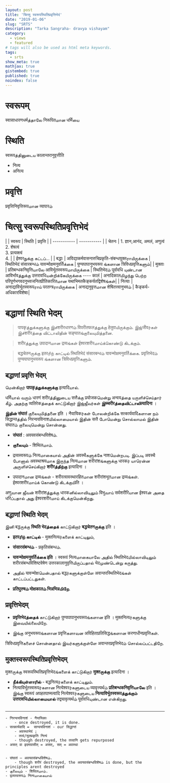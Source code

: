 ```yaml
---
layout: post
title: 'चित्सु स्वरूपस्थितिप्रवृत्तिभेदं'
date: "2019-01-06"
slug: "SRTS"
description: "Tarka Sangraha- dravya vishayam"
category: 
  - views
  - featured
# tags will also be used as html meta keywords.
tags:
  - srts
show_meta: true
mathjax: true
gistembed: true
published: true
noindex: false
---
```



# स्वरूपम् 
स्वासाधारणधर्मத்தாலே निरूपितமான धर्मिயை

# स्थिति 
स्वरूपத்தினுடைய कालान्तरानुवृत्तीति
- नित्य
- अनित्य

# प्रवृत्ति
प्रवृत्तिनिवृत्तिरूपமான व्यापारம்





# चित्सु स्वरूपस्थितिप्रवृत्तिभेदं


|       | स्वरूप | स्थिति | प्रवृत्ति |
| ----------- | ----------- |
| चेतनः      | 1. ज्ञान,आनंद, अमलं, अणुत्वं <br> 2. शेषत्वं <br>  3. प्रत्यक्त्वं <br> 4.     | | ईश्वरநுக்கு கட்டப்... |
| बद्धाः   | अविद्याकर्मवासनारुचिप्रकृति-संबन्धयुक्तராயிருக்கை | स्थितिभेदं संसारबन्धம் यावन्मोक्षमनुवर्तिக்கை | पुण्यपापानुभयरूप ங்களான त्रिविधप्रवृत्तिகளும்|
| मुक्ताः   | प्रतिबन्धकनिवृत्तिயாலே आविर्भूतस्वरूपமாயிருக்கை   | स्थितिभेदம் पूर्वावधि யுண்டான आविर्भावத்துக்கு उत्तरावधिயன்றிக்கேயிருக்கை ---- कालं | अनादिकालமிழந்து பெற்ற परिपूर्णभगवदनुभवजनितप्रीतिकारितமான यथाभिमतकैङ्कर्यतद्विशेषங்கள்|
| नित्याः   | अनाद्याविर्भूतस्वरूपராய் परतन्त्रராயிருக்கை  | अनाद्यनुवृत्तமான शेषितत्त्वानुभवம் | कैङ्कर्य-अधिकारविशेषाः|



# बद्धाणां स्थिति भेदम् 

> पापकृத்துக்களுக்கு இச்शरीरधारणம் विपरीतफलத்துக்கு हेतुवाயிருக்கும். 
> இஜ்जीवர்கள் இச்शरीरத்தை விட்டாலிதின் सङ्घातங்குலையுமித்தனை. 

> शरीरத்துக்கு उपादानமான द्रव्यங்கள் ईश्वरशरीरமாய்க்கொண்டு கிடக்கும். 

> बद्धचेतनருக்கு इतरரிற் காட்டில் स्थितिभेदं संसारबन्धம் यावन्मोक्षमनुवर्तिக்கை. 
> प्रवृत्तिभेदம் पुण्यपापानुभयरूप ங்களான त्रिविधप्रवृत्तिகளும். 



## बद्धाणां प्रवृत्ति भेदम् 

மென்கிறார் __पापकृத்துக்களுக்கு__ इत्यादिயால். 

धर्मिயால் வரும் धारणं शरीरத்தினுடைய सत्तैக்கு प्रयोजकமென்று अन्वयத்தை யருளிச்செய்தார் கீழ். 
அதற்கு व्यतिरेकத்தைக் காட்டுகிறார் இஜ்ஜீவர்கள் __இच्चरीरத்தைவிட்டாலிत्यादिना__ । 

__இதின் संघातं__ குலையுமித்தனை इति । नैयायिकர்கள் போலன்றிக்கே सत्कार्यवादिகளான நம் सिद्धान्तத்தில் निरन्वयविनाशமில்லாமையால் இதின் सत्तै போமென்று சொல்லாமல் இதின் संघातம் குலையுமென்று சொன்னது. 

- __संघातं__ : अवयवसंबन्धविशेषம். 
- __குலையும்__ - शिथिलமாம். 
- द्रव्यस्वरूपம் नित्यமாகையால் அதின் अवस्थैகளுக்கே नाशமென்றபடி. இப்படி अवस्थै போனால் अवस्थाश्रयமாக இருந்த नित्यமான शरीरांशங்களுக்கு धारकர் யாரென்ன அருளிச்செய்கிறார் __शरीरத்திற்கு__ इत्यादिना । 

- उपादानமான द्रव्यங்கள் - शरीरत्वावस्थारहितமான शरीरांशभूतமான द्रव्यங்கள். 
ईश्वरशरीरமாய்க் கொண்டு கிடக்குமிति । 

अणुவான ஜீவன் शरीरांशத்துக்கு धारकனில்லாவிடிலும் विभुவாய் सर्वशरीरिயான ईश्वरன் அதை धरिப்பதால் அது ईश्वरशरीरமாய் கிடக்குமென்கிறது. 

## बद्धाणां स्थिति भेदम् 

இனி बद्धருக்கு __स्थिति भेदத்தைக்__ காட்டுகிறார் __बद्धचेतनருக்கு__ इति । 
- __इतरரிற் காட்டில்__ - मुक्तनित्यர்களைக் காட்டிலும், 
- __संसारसंबन्धம்__ - प्रकृतिसंबन्धம். 
- __यावन्मोक्षमनुवर्तिக்கை इति__ । स्वरूपं नित्यமாகையாலே அதில் स्थितिभेदமில்லாவிடிலும் शरीरसंबन्धविशिष्टवेषेण उत्तरकालानुवृत्तिயிருப்பதால் भेदமுண்டென்று கருத்து. 
- அதில் यावन्मोक्षமென்பதால் बद्धர்களுக்குள்ளே अवान्तरस्थितिभेदங்கள் காட்டப்பட்டதுகள். 

- __प्रतिपुरुषம் मोक्षकालம் भिन्नभिन्नமிறே__. 

## प्रवृत्तिभेदम्  
- __प्रवृत्तिभेदத்தைக்__ காட்டுகிறார் पुण्यपापानुभयरूपங்களான इति । 
मुक्तनित्यர்களுக்கு இவையில்லையிறே. 

- இங்கு अनुभयरूपங்களான प्रवृत्तिகளாவன अविहिताप्रतिसिद्धங்களான करणाधीनप्रवृत्तिகள். 

त्रिविधप्रवृत्तिகளைச் சொன்னதால் இவர்களுக்குள்ளே अवान्तरप्रवृत्तिभेदம் சொல்லப்பட்டதிறே. 

## मुक्तस्वरूपस्थितिप्रवृत्तिभेदम् 
मुक्तருக்கு स्वरूपस्थितिप्रवृत्तिभेदங்களைக் காட்டுகிறார் __मुक्तருக்கு__ इत्यादिना । 
- __நீக்கியுள்ளாரில்__ - बद्धनित्यர்களைக் காட்டிலும். 
- नित्याविर्भूतस्वरूपர்களான नित्येश्वरர்களுடைய व्यावृत्त्यर्थம் __प्रतिबन्धकनिवृत्तिயாலே__ इति । இங்கு स्वरूपं अपहतपाप्मत्वादि नित्येश्वरர்களுடைய __नित्याविर्भूतस्वरूपத்துக்கும் उत्तरावधिயில்லாமையால்__ तद्व्यावृत्यर्थம் पूर्वावधिயுண்டான என்கிறது.


##

----------
```
- निरन्वयविनाशं - नैयायिकाः
    - once destroyed, it is done.
- सत्कार्यवादि =  सान्वयविनाशं - our सिद्धान्तं
    - अवस्थाभेदं ; 
    - तत्वं/मूलप्रकृति नित्यं
    - though destroyed, the तत्वानि gets repurposed
- असत् वा इदमग्रासीत् = असत्, सत् = अवस्था


- संघातं – अवयवसंबन्धविशेषம். 
    - though शरीरं destroyed, the अवयवसंबन्धविशेषம் is done, but the principles arent destroyed
- குலையும் - शिथिलமாம். 
- द्रव्यस्वरूपம் नित्यமாகையால்

```
